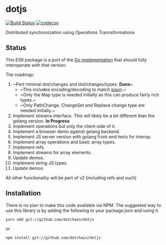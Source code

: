 # dotjs

[![Build Status](https://travis-ci.com/dotchain/dotjs.svg?branch=master)](https://travis-ci.com/dotchain/dotjs)
[![codecov](https://codecov.io/gh/dotchain/dotjs/branch/master/graph/badge.svg)](https://codecov.io/gh/dotchain/dotjs)

Distributed synchronization using Operations Trannsformations

## Status

This ES6 package is a port of the [Go implementation](https://github.com/dotchain/dot) that should fully interoperate with that version.

The roadmap:

1. ~Port minimal dot/changes and dot/changes/types. **Done**~
    * ~This includes encoding/decoding to match [sjson](https://github.com/dotchain/dot/tree/master/ops/sjson).~
    * ~Only the Map type is needed initially as this can produce fairly rich types.~
    * ~Only PathChange, ChangeSet and Replace change type are needed initially.~
2. Implement streams interface. This will likely be a bit different than the golang version. **In Progress**
3. Implement operations but only the client-side of it.
4. Implement a browser demo against golang backend.
5. Implement JS server version with golang front-end tests for interop.
6. Implement array operations and basic array types.
7. Implement refs.
8. Implement streams for array elements.
9. Update demos.
10. Implement string JS types.
12. Update demos.

All other functionality will be part of v2 (including refs and such)

## Installation

There is no plan to make this code available via NPM.  The suggested way to use this library is by adding the following to your package.json and using it.

```
yarn add git://github.com/dotchain/dotjs
```

or

```
npm install git://github.com/dotchain/dotjs
```

